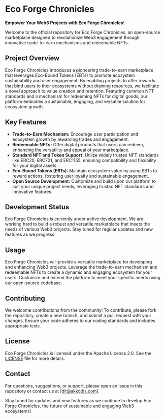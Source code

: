 # Eco Forge Chronicles

**Empower Your Web3 Projects with Eco Forge Chronicles!**

Welcome to the official repository for Eco Forge Chronicles, an open-source marketplace designed to revolutionize Web3 engagement through innovative trade-to-earn mechanisms and redeemable NFTs.

## Project Overview

Eco Forge Chronicles introduces a pioneering trade-to-earn marketplace that leverages Eco-Bound Tokens (EBTs) to promote ecosystem sustainability and user engagement. By enabling projects to offer rewards that bind users to their ecosystems without draining resources, we facilitate a novel approach to value creation and retention. Featuring common NFT standards and a mechanism for redeeming NFTs for digital goods, our platform embodies a sustainable, engaging, and versatile solution for ecosystem growth.

## Key Features

- **Trade-to-Earn Mechanism:** Encourage user participation and ecosystem growth by rewarding trades and engagement.
- **Redeemable NFTs:** Offer digital products that users can redeem, enhancing the versatility and appeal of your marketplace.
- **Standard NFT and Token Support:** Utilize widely trusted NFT standards like ERC20, ERC721, and ERC1155, ensuring compatibility and flexibility for your digital assets.
- **Eco-Bound Tokens (EBTs):** Maintain ecosystem value by using EBTs to reward actions, fostering user loyalty and sustainable engagement.
- **Open Source Development:** Customize and build upon our platform to suit your unique project needs, leveraging trusted NFT standards and innovative features.

## Development Status

Eco Forge Chronicles is currently under active development. We are working hard to build a robust and versatile marketplace that meets the needs of various Web3 projects. Stay tuned for regular updates and new features as we progress.

## Usage

Eco Forge Chronicles will provide a versatile marketplace for developing and enhancing Web3 projects. Leverage the trade-to-earn mechanism and redeemable NFTs to create a dynamic and engaging ecosystem for your users. Customize and extend the platform to meet your specific needs using our open-source codebase.

## Contributing

We welcome contributions from the community! To contribute, please fork the repository, create a new branch, and submit a pull request with your changes. Ensure your code adheres to our coding standards and includes appropriate tests.

## License

Eco Forge Chronicles is licensed under the Apache License 2.0. See the [LICENSE](https://www.apache.org/licenses/LICENSE-2.0) file for more details.

## Contact

For questions, suggestions, or support, please open an issue in this repository or contact us at [dlt@akkodis.com].

Stay tuned for updates and new features as we continue to develop Eco Forge Chronicles, the future of sustainable and engaging Web3 ecosystems!
